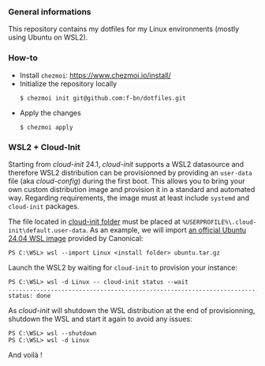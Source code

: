 ### General informations

This repository contains my dotfiles for my Linux environments (mostly using Ubuntu on WSL2).

### How-to

* Install `chezmoi`: https://www.chezmoi.io/install/
* Initialize the repository locally
  ```shell
  $ chezmoi init git@github.com:f-bn/dotfiles.git
  ```
* Apply the changes
  ```shell
  $ chezmoi apply
  ```

### WSL2 + Cloud-Init

Starting from *cloud-init* 24.1, *cloud-init* supports a WSL2 datasource and therefore WSL2 distribution can be provisionned by providing an `user-data` file (aka *cloud-config*) during the first boot. This allows you to bring your own custom distribution image and provision it in a standard and automated way. Regarding requirements, the image must at least include `systemd` and `cloud-init` packages.

The file located in [cloud-init folder](./cloud-init/) must be placed at `%USERPROFILE%\.cloud-init\default.user-data`. As an example, we will import [an official Ubuntu 24.04 WSL image](https://cloud-images.ubuntu.com/wsl/releases/noble/current/) provided by Canonical: 

```shell
PS C:\WSL> wsl --import Linux <install folder> ubuntu.tar.gz
```

Launch the WSL2 by waiting for `cloud-init` to provision your instance:

```shell
PS C:\WSL> wsl -d Linux -- cloud-init status --wait
...................................................................................................
status: done
```

As *cloud-init* will shutdown the WSL distribution at the end of provisionning, shutdown the WSL and start it again to avoid any issues:

```shell
PS C:\WSL> wsl --shutdown
PS C:\WSL> wsl -d Linux
```

And voilà !